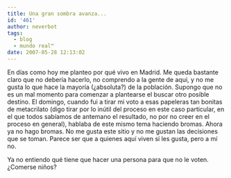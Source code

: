 ```yaml
---
title: Una gran sombra avanza...
id: '461'
author: neverbot
tags:
  - blog
  - mundo real™
date: 2007-05-28 12:13:02
---
```


En días como hoy me planteo por qué vivo en Madrid. Me queda bastante claro que no debería hacerlo, no comprendo a la gente de aquí, y no me gusta lo que hace la mayoría (¿absoluta?) de la población. Supongo que no es un mal momento para comenzar a plantearse el buscar otro posible destino. El domingo, cuando fui a tirar mi voto a esas papeleras tan bonitas de metacrilato (digo tirar por lo inútil del proceso en este caso particular, en el que todos sabíamos de antemano el resultado, no por no creer en el proceso en general), hablaba de este mismo tema haciendo bromas. Ahora ya no hago bromas. No me gusta este sitio y no me gustan las decisiones que se toman. Parece ser que a quienes aquí viven sí les gusta, pero a mí no.

Ya no entiendo qué tiene que hacer una persona para que no le voten. ¿Comerse niños?